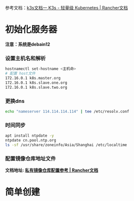 参考文档：[k3s文档一](https://docs.k3s.io/zh/quick-start),[K3s - 轻量级 Kubernetes | Rancher文档](https://docs.rancher.cn/docs/k3s/_index)

# 初始化服务器
**注意：系统是debain12**

### 设置主机名和解析
```bash
hostnamectl set-hostname <主机命>
# 配置 host文件
172.16.0.1 k8s.master.org
172.16.0.1 k8s.slave.one.org
172.16.0.1 k8s.slave.two.org
```
### 更换dns

```bash
echo "nameserver 114.114.114.114" | tee /etc/resolv.conf
```
### 时间同步

```bash
apt install ntpdate -y
ntpdate cn.pool.ntp.org 
ls -sf /usr/share/zoneinfo/Asia/Shanghai /etc/localtime 
```
### 配置镜像仓库地址文件
**文档地址: [私有镜像仓库配置参考 | Rancher文档](https://docs.rancher.cn/docs/k3s/installation/private-registry/_index)**
# 简单创建 